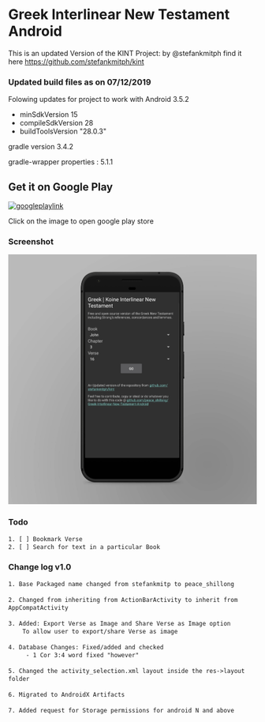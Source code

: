 # Greek Interlinear New Testament Android

 This is an updated Version of the KINT Project: by @stefankmitph find it here https://github.com/stefankmitph/kint

### Updated build files as on 07/12/2019
Folowing updates for project to work with Android 3.5.2
- minSdkVersion 15
- compileSdkVersion 28
- buildToolsVersion "28.0.3"

gradle version 3.4.2

gradle-wrapper properties : 5.1.1

## Get it on Google Play

[![googleplaylink](https://github.com/peace-shillong/Hebrew-Interlinear-Old-Testament-Android/blob/master/images/play_min.png "Google Play Link")](https://play.google.com/store/apps/details?id=peace_shillong.kint "Play Store link")

Click on the image to open google play store

### Screenshot

![screen](https://github.com/peace-shillong/Greek-Interlinear-New-Testament-Android/blob/master/images/kint_design_1.jpg "Scrennshot") 

### Todo 

	1. [ ] Bookmark Verse
	2. [ ] Search for text in a particular Book

### Change log v1.0

	1. Base Packaged name changed from stefankmitp to peace_shillong

	2. Changed from inheriting from ActionBarActivity to inherit from AppCompatActivity

	3. Added: Export Verse as Image and Share Verse as Image option 
		To allow user to export/share Verse as image

	4. Database Changes: Fixed/added and checked
		 - 1 Cor 3:4 word fixed "however"
		 
	5. Changed the activity_selection.xml layout inside the res->layout folder

	6. Migrated to AndroidX Artifacts

	7. Added request for Storage permissions for android N and above
